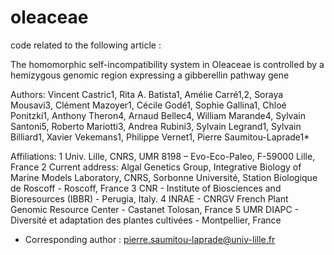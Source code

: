 # oleaceae
code related to the following article : 

The homomorphic self-incompatibility system in Oleaceae is controlled by a hemizygous genomic region expressing a gibberellin pathway gene 

Authors: 
Vincent Castric1, Rita A. Batista1, Amélie Carré1,2, Soraya Mousavi3, Clément Mazoyer1, Cécile Godé1, Sophie Gallina1, Chloé Ponitzki1, Anthony Theron4, Arnaud Bellec4, William Marande4, Sylvain Santoni5, Roberto Mariotti3, Andrea Rubini3, Sylvain Legrand1, Sylvain Billiard1, Xavier Vekemans1, Philippe Vernet1, Pierre Saumitou-Laprade1*

Affiliations: 
1 Univ. Lille, CNRS, UMR 8198 – Evo-Eco-Paleo, F-59000 Lille, France
2 Current address: Algal Genetics Group, Integrative Biology of Marine Models Laboratory, CNRS, Sorbonne Université, Station Biologique de Roscoff - Roscoff, France
3 CNR - Institute of Biosciences and Bioresources (IBBR) - Perugia, Italy.
4 INRAE - CNRGV French Plant Genomic Resource Center - Castanet Tolosan, France
5 UMR DIAPC - Diversité et adaptation des plantes cultivées - Montpellier, France
* Corresponding author : pierre.saumitou-laprade@univ-lille.fr

